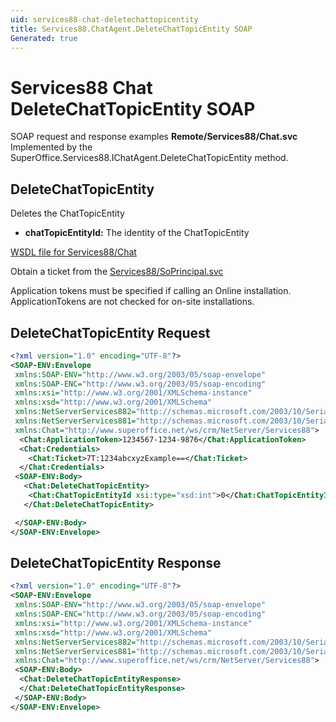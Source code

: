 ```yaml
---
uid: services88-chat-deletechattopicentity
title: Services88.ChatAgent.DeleteChatTopicEntity SOAP
Generated: true
---
```


# Services88 Chat DeleteChatTopicEntity SOAP

SOAP request and response examples **Remote/Services88/Chat.svc**
Implemented by the <see cref="M:SuperOffice.Services88.IChatAgent.DeleteChatTopicEntity">SuperOffice.Services88.IChatAgent.DeleteChatTopicEntity</see> method.

## DeleteChatTopicEntity

Deletes the ChatTopicEntity

* **chatTopicEntityId:** The identity of the ChatTopicEntity



[WSDL file for Services88/Chat](../Services88-Chat.md)

Obtain a ticket from the [Services88/SoPrincipal.svc](../SoPrincipal/SoPrincipal.md)

Application tokens must be specified if calling an Online installation. ApplicationTokens are not checked for on-site installations.

## DeleteChatTopicEntity Request

```xml
<?xml version="1.0" encoding="UTF-8"?>
<SOAP-ENV:Envelope
 xmlns:SOAP-ENV="http://www.w3.org/2003/05/soap-envelope"
 xmlns:SOAP-ENC="http://www.w3.org/2003/05/soap-encoding"
 xmlns:xsi="http://www.w3.org/2001/XMLSchema-instance"
 xmlns:xsd="http://www.w3.org/2001/XMLSchema"
 xmlns:NetServerServices882="http://schemas.microsoft.com/2003/10/Serialization/Arrays"
 xmlns:NetServerServices881="http://schemas.microsoft.com/2003/10/Serialization/"
 xmlns:Chat="http://www.superoffice.net/ws/crm/NetServer/Services88">
  <Chat:ApplicationToken>1234567-1234-9876</Chat:ApplicationToken>
  <Chat:Credentials>
    <Chat:Ticket>7T:1234abcxyzExample==</Chat:Ticket>
  </Chat:Credentials>
 <SOAP-ENV:Body>
   <Chat:DeleteChatTopicEntity>
    <Chat:ChatTopicEntityId xsi:type="xsd:int">0</Chat:ChatTopicEntityId>
   </Chat:DeleteChatTopicEntity>

 </SOAP-ENV:Body>
</SOAP-ENV:Envelope>

```


## DeleteChatTopicEntity Response

```xml
<?xml version="1.0" encoding="UTF-8"?>
<SOAP-ENV:Envelope
 xmlns:SOAP-ENV="http://www.w3.org/2003/05/soap-envelope"
 xmlns:SOAP-ENC="http://www.w3.org/2003/05/soap-encoding"
 xmlns:xsi="http://www.w3.org/2001/XMLSchema-instance"
 xmlns:xsd="http://www.w3.org/2001/XMLSchema"
 xmlns:NetServerServices882="http://schemas.microsoft.com/2003/10/Serialization/Arrays"
 xmlns:NetServerServices881="http://schemas.microsoft.com/2003/10/Serialization/"
 xmlns:Chat="http://www.superoffice.net/ws/crm/NetServer/Services88">
 <SOAP-ENV:Body>
  <Chat:DeleteChatTopicEntityResponse>
  </Chat:DeleteChatTopicEntityResponse>
 </SOAP-ENV:Body>
</SOAP-ENV:Envelope>

```

